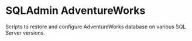 # SQLAdmin AdventureWorks

Scripts to restore and configure AdventureWorks database on various SQL Server versions.
